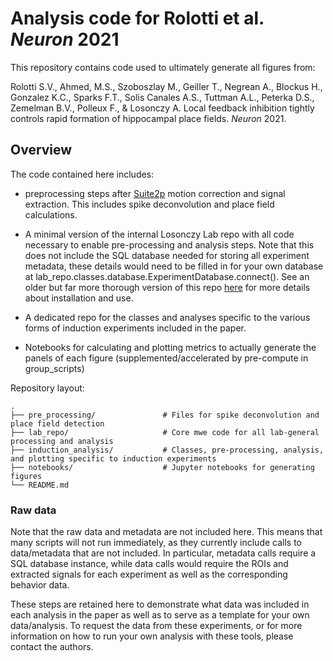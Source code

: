 # Analysis code for Rolotti et al. *Neuron* 2021

This repository contains code used to ultimately generate all figures from:

Rolotti S.V., Ahmed, M.S., Szoboszlay M., Geiller T., Negrean A., Blockus H., Gonzalez K.C.,
Sparks F.T., Solis Canales A.S., Tuttman A.L., Peterka D.S., Zemelman B.V., Polleux F., & Losonczy A.
Local feedback inhibition tightly controls rapid formation of hippocampal place fields.
*Neuron* 2021.

## Overview
The code contained here includes: 

* preprocessing steps after
[Suite2p](https://github.com/MouseLand/suite2p) motion correction and signal extraction.
This includes spike deconvolution and place field calculations.

* A minimal version of the internal Losonczy Lab repo with all code necessary to enable pre-processing and analysis steps.
Note that this does not include the SQL database needed for storing all experiment metadata, these details would need to be filled in
for your own database at lab_repo.classes.database.ExperimentDatabase.connect().
See an older but far more thorough version of this repo [here](https://github.com/jzaremba/Zaremba_NatNeurosci_2017) for more details about installation and use.

* A dedicated repo for the classes and analyses specific to the various forms of induction experiments included in the paper.

* Notebooks for calculating and plotting metrics to actually generate the panels of each figure (supplemented/accelerated by pre-compute in group_scripts)

Repository layout:

    .
    ├── pre_processing/               # Files for spike deconvolution and place field detection
    ├── lab_repo/                     # Core mwe code for all lab-general processing and analysis
    ├── induction_analysis/           # Classes, pre-processing, analysis, and plotting specific to induction experiments
    ├── notebooks/                    # Jupyter notebooks for generating figures
    └── README.md

### Raw data

Note that the raw data and metadata are not included here.
This means that many scripts will not run immediately, as they currently include calls to data/metadata that are not included. In particular, metadata calls require a SQL database instance, while data calls would require the ROIs and extracted signals for each experiment as well as the corresponding behavior data.

These steps are retained here to demonstrate what data was included in each analysis in the paper as well as to serve as a template for
your own data/analysis. To request the data from these experiments, or for more information on how to run your own analysis with these tools, please contact the authors.
